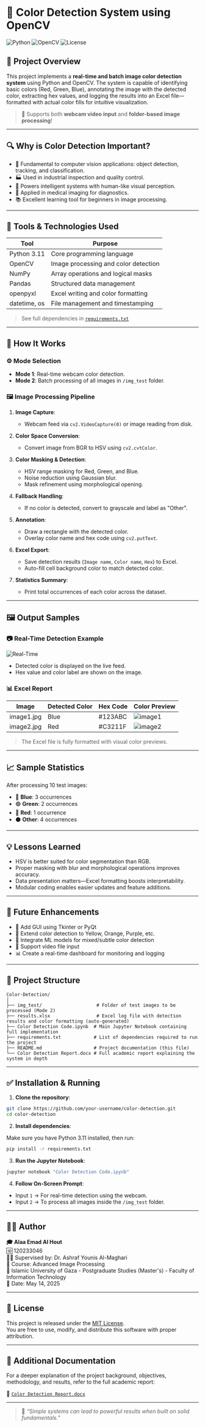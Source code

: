 
# 🎨 Color Detection System using OpenCV

![Python](https://img.shields.io/badge/Python-3.11-blue)
![OpenCV](https://img.shields.io/badge/OpenCV-4.5+-brightgreen)
![License](https://img.shields.io/badge/License-MIT-lightgrey)

## 🧠 Project Overview

This project implements a **real-time and batch image color detection system** using Python and OpenCV. The system is capable of identifying basic colors (Red, Green, Blue), annotating the image with the detected color, extracting hex values, and logging the results into an Excel file—formatted with actual color fills for intuitive visualization.

> 📁 Supports both **webcam video input** and **folder-based image processing**!

---

## 🔍 Why is Color Detection Important?

- 🎯 Fundamental to computer vision applications: object detection, tracking, and classification.
- 🏭 Used in industrial inspection and quality control.
- 🤖 Powers intelligent systems with human-like visual perception.
- 🧪 Applied in medical imaging for diagnostics.
- 📚 Excellent learning tool for beginners in image processing.

---

## 🧰 Tools & Technologies Used

| Tool        | Purpose                                |
|-------------|----------------------------------------|
| Python 3.11 | Core programming language              |
| OpenCV      | Image processing and color detection   |
| NumPy       | Array operations and logical masks     |
| Pandas      | Structured data management             |
| openpyxl    | Excel writing and color formatting     |
| datetime, os| File management and timestamping       |

> See full dependencies in [`requirements.txt`](./requirements.txt)

---

## 🧭 How It Works

### ⚙️ Mode Selection
- **Mode 1**: Real-time webcam color detection.
- **Mode 2**: Batch processing of all images in `/img_test` folder.

### 🖼️ Image Processing Pipeline

1. **Image Capture**:
   - Webcam feed via `cv2.VideoCapture(0)` or image reading from disk.

2. **Color Space Conversion**:
   - Convert image from BGR to HSV using `cv2.cvtColor`.

3. **Color Masking & Detection**:
   - HSV range masking for Red, Green, and Blue.
   - Noise reduction using Gaussian blur.
   - Mask refinement using morphological opening.

4. **Fallback Handling**:
   - If no color is detected, convert to grayscale and label as "Other".

5. **Annotation**:
   - Draw a rectangle with the detected color.
   - Overlay color name and hex code using `cv2.putText`.

6. **Excel Export**:
   - Save detection results (`Image name`, `Color name`, `Hex`) to Excel.
   - Auto-fill cell background color to match detected color.

7. **Statistics Summary**:
   - Print total occurrences of each color across the dataset.

---

## 🖼️ Output Samples

### 📷 Real-Time Detection Example

![Real-Time](https://img.shields.io/badge/Webcam-Active-green)

- Detected color is displayed on the live feed.
- Hex value and color label are shown on the image.

### 📊 Excel Report

| Image       | Detected Color | Hex Code | Color Preview |
|-------------|----------------|----------|----------------|
| image1.jpg  | Blue           | #123ABC  | ![image1](img_test/img1.jpg) |
| image2.jpg  | Red            | #C3211F  | ![image2](img_test/img2.jpg) |

> The Excel file is fully formatted with visual color previews.

---

## 📈 Sample Statistics

After processing 10 test images:

- 🔵 **Blue**: 3 occurrences  
- 🟢 **Green**: 2 occurrences  
- 🔴 **Red**: 1 occurrence  
- ⚫ **Other**: 4 occurrences  

---

## 💡 Lessons Learned

- HSV is better suited for color segmentation than RGB.
- Proper masking with blur and morphological operations improves accuracy.
- Data presentation matters—Excel formatting boosts interpretability.
- Modular coding enables easier updates and feature additions.

---

## 🚀 Future Enhancements

- 🔧 Add GUI using Tkinter or PyQt
- 🌈 Extend color detection to Yellow, Orange, Purple, etc.
- 🧠 Integrate ML models for mixed/subtle color detection
- 🎥 Support video file input
- 📊 Create a real-time dashboard for monitoring and logging

---

## 📂 Project Structure

```
Color-Detection/
│
├── img_test/                    # Folder of test images to be processed (Mode 2)
├── results.xlsx                 # Excel log file with detection results and color formatting (auto-generated)
├── Color Detection Code.ipynb  # Main Jupyter Notebook containing full implementation
├── requirements.txt            # List of dependencies required to run the project
├── README.md                   # Project documentation (this file)
└── Color Detection Report.docx # Full academic report explaining the system in depth
```

---

## ✅ Installation & Running

1. **Clone the repository**:

```bash
git clone https://github.com/your-username/color-detection.git
cd color-detection
```

2. **Install dependencies**:

Make sure you have Python 3.11 installed, then run:

```bash
pip install -r requirements.txt
```

3. **Run the Jupyter Notebook**:

```bash
jupyter notebook "Color Detection Code.ipynb"
```

4. **Follow On-Screen Prompt**:

- Input `1` → For real-time detection using the webcam.  
- Input `2` → To process all images inside the `/img_test` folder.

---

## 🧑‍💻 Author

**🎓 Alaa Emad Al Hout**  
🆔 120233046  
👨‍🏫 Supervised by: Dr. Ashraf Younis Al-Maghari  
📘 Course: Advanced Image Processing  
🏫 Islamic University of Gaza - Postgraduate Studies (Master's) - Faculty of Information Technology  
📅 Date: May 14, 2025  


---

## 📜 License

This project is released under the [MIT License](https://opensource.org/licenses/MIT).  
You are free to use, modify, and distribute this software with proper attribution.

---

## 📘 Additional Documentation

For a deeper explanation of the project background, objectives, methodology, and results, refer to the full academic report:

📄 [`Color Detection Report.docx`](./Color%20Detection%20Report.docx)

---

> 🚀 *“Simple systems can lead to powerful results when built on solid fundamentals.”*
